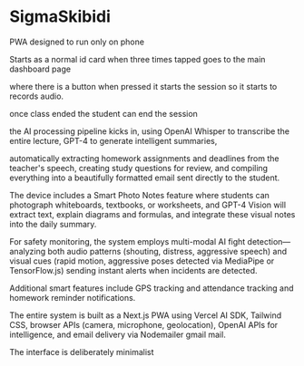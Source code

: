 # SigmaSkibidi

PWA designed to run only on phone

Starts as a normal id card when three times tapped goes to the main dashboard page

where there is a button when pressed it starts the session so it starts to records audio. 

once class ended the student can end the session

the AI processing pipeline kicks in, using OpenAI Whisper to transcribe the entire lecture, GPT-4 to generate intelligent summaries, 

automatically extracting homework assignments and deadlines from the teacher's speech, creating study questions for review, and compiling everything into a beautifully formatted email sent directly to the student. 

The device includes a Smart Photo Notes feature where students can photograph whiteboards, textbooks, or worksheets, and GPT-4 Vision will extract text, explain diagrams and formulas, and integrate these visual notes into the daily summary. 

For safety monitoring, the system employs multi-modal AI fight detection—analyzing both audio patterns (shouting, distress, aggressive speech) and visual cues (rapid motion, aggressive poses detected via MediaPipe or TensorFlow.js) sending instant alerts when incidents are detected. 

Additional smart features include GPS tracking and attendance tracking and homework reminder notifications. 

The entire system is built as a Next.js PWA using Vercel AI SDK, Tailwind CSS, browser APIs (camera, microphone, geolocation), OpenAI APIs for intelligence, and email delivery via Nodemailer gmail mail. 

The interface is deliberately minimalist
